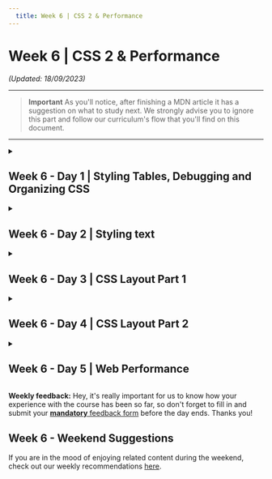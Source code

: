 ```yaml
---
  title: Week 6 | CSS 2 & Performance
---
```


# Week 6 | CSS 2 & Performance

_(Updated: 18/09/2023)_

---
> **Important**
> As you'll notice, after finishing a MDN article it has a suggestion on what to study next.
> We strongly advise you to ignore this part and follow our curriculum's flow that you'll find on this document.
---

<!-- Week 6 - Day 1 | Styling Tables, Debugging and Organizing CSS -->
<details>
  <summary><h2>Week 6 - Day 1 | Styling Tables, Debugging and Organizing CSS</summary></h2>

  ### Schedule

  - [Study](#study-plan)

  ### Study Plan

  - [Read: **Styling tables**](https://developer.mozilla.org/en-US/docs/Learn/CSS/Building_blocks/Styling_tables)
    - Level: Beginner
  - [Read: **Debugging CSS**](https://developer.mozilla.org/en-US/docs/Learn/CSS/Building_blocks/Debugging_CSS)
    - Level: Beginner
  - [Read: **Organizing your CSS**](https://developer.mozilla.org/en-US/docs/Learn/CSS/Building_blocks/Organizing)
    - Level: Beginner

  ### Summary

  ### Exercises

  - [MDN's Assessment: **Test your skills: Tables**](https://developer.mozilla.org/en-US/docs/Learn/CSS/Building_blocks/Tables_tasks)
  - [MDN's Assessment: **Fundamental CSS comprehension**](https://developer.mozilla.org/en-US/docs/Learn/CSS/Building_blocks/Fundamental_CSS_comprehension)

  Make sure to complete all the tasks found in the [Progress Sheet](../../user/progress.draft.[60|120|180].csv) that are related to the current week and day and update the sheet accordingly. Once you've updated the sheet, don't forget to `commit` and `push`.
  
  ### [Extra Resources](EXTRAS.md#)

  - [MDN's Assessment: **Creating fancy letterheaded paper**](https://developer.mozilla.org/en-US/docs/Learn/CSS/Building_blocks/Creating_fancy_letterheaded_paper)
  - [MDN's Assessment: **A cool-looking box**](https://developer.mozilla.org/en-US/docs/Learn/CSS/Building_blocks/A_cool_looking_box)

  ### Sources and Attributions

</details>

<!-- Week 6 - Day 2 | Styling text -->
<details>
  <summary><h2>Week 6 - Day 2 | Styling text</summary></h2>

  ### Schedule

  - [Study](#study-plan-1)

  ### Study Plan

  With the basics of the CSS language covered, the next CSS topic for you to concentrate on is styling text — one of the most common things you'll do with CSS. Here we look at text styling fundamentals including setting font, boldness, italics, line and letter spacing, drop shadows, and other text features. We round off the module by looking at applying custom fonts to your page, and styling lists and links.

  - [Read : **Fundamental text and font styling**](https://developer.mozilla.org/en-US/docs/Learn/CSS/Styling_text/Fundamentals)
    - Level: Beginner
  - [Read : **Styling lists**](https://developer.mozilla.org/en-US/docs/Learn/CSS/Styling_text/Styling_lists)
    - Level: Beginner
  - [Read : **Styling links**](https://developer.mozilla.org/en-US/docs/Learn/CSS/Styling_text/Styling_links)
    - Level: Beginner
  - [Read : **Web fonts**](https://developer.mozilla.org/en-US/docs/Learn/CSS/Styling_text/Web_fonts)
    - Level: Beginner

  ### Summary

  ### Exercises

  - [MDN's Assessment: **Typesetting a community school homepage**](https://developer.mozilla.org/en-US/docs/Learn/CSS/Styling_text/Typesetting_a_homepage)

  Make sure to complete all the tasks found in the [Progress Sheet](../../user/progress.draft.[60|120|180].csv) that are related to the current week and day and update the sheet accordingly. Once you've updated the sheet, don't forget to `commit` and `push`.
  
  ### [Extra Resources](EXTRAS.md#)

  ### Sources and Attributions

</details>

<!-- Week 6 - Day 3 | CSS Layout Part 1 -->
<details>
  <summary><h2>Week 6 - Day 3 | CSS Layout Part 1</summary></h2>

  ### Schedule

  - [Study](#study-plan-2)

  ### Study Plan

  - [Read: **Introduction to CSS layout**](https://developer.mozilla.org/en-US/docs/Learn/CSS/CSS_layout/Introduction)
    - Level: Beginner
  - [Read: **Normal Flow**](https://developer.mozilla.org/en-US/docs/Learn/CSS/CSS_layout/Normal_Flow)
    - Level: Beginner
  - [Read: **Positioning**](https://developer.mozilla.org/en-US/docs/Learn/CSS/CSS_layout/Positioning)
    - Level: Beginner
  - [Read: **Flexbox**](https://developer.mozilla.org/en-US/docs/Learn/CSS/CSS_layout/Flexbox)
    - Level: Beginner

  ### Summary

  ### Exercises

  - [MDN's Assessment: **Test your skills: Positioning**](https://developer.mozilla.org/en-US/docs/Learn/CSS/CSS_layout/Position_skills)
  - [MDN's Assessment: **Test your skills: Flexbox**](https://developer.mozilla.org/en-US/docs/Learn/CSS/CSS_layout/Flexbox_skills)

  Make sure to complete all the tasks found in the [Progress Sheet](../../user/progress.draft.[60|120|180].csv) that are related to the current week and day and update the sheet accordingly. Once you've updated the sheet, don't forget to `commit` and `push`.
  
  ### [Extra Resources](EXTRAS.md#)

  ### Sources and Attributions

</details>

<!-- Week 6 - Day 4 | CSS Layout Part 2 -->
<details>
  <summary><h2>Week 6 - Day 4 | CSS Layout Part 2</summary></h2>

  ### Schedule

  - [Study](#study-plan-3)

  ### Study Plan

  - [Read: **Responsive Design**](https://developer.mozilla.org/en-US/docs/Learn/CSS/CSS_layout/Responsive_Design)
    - Level: Beginner
  - [Read: **Beginner's guide to media queries**](https://developer.mozilla.org/en-US/docs/Learn/CSS/CSS_layout/Media_queries)
    - Level: Beginner
  - [Read: **Legacy layout methods**](https://developer.mozilla.org/en-US/docs/Learn/CSS/CSS_layout/Legacy_Layout_Methods)
    - Level: Beginner
  - [Read: **Supporting older browsers**](https://developer.mozilla.org/en-US/docs/Learn/CSS/CSS_layout/Supporting_Older_Browsers)
    - Level: Beginner

  ### Summary

  ### Exercises

  - [MDN's Assessment: **Test your skills: Responsive web design and media queries**](https://developer.mozilla.org/en-US/docs/Learn/CSS/CSS_layout/rwd_skills)

  Make sure to complete all the tasks found in the [Progress Sheet](../../user/progress.draft.[60|120|180].csv) that are related to the current week and day and update the sheet accordingly. Once you've updated the sheet, don't forget to `commit` and `push`.
  
  ### [Extra Resources](EXTRAS.md#)

  - [MDN's Assessment: **Fundamental layout comprehension**](https://developer.mozilla.org/en-US/docs/Learn/CSS/CSS_layout/Fundamental_Layout_Comprehension)

  ### Sources and Attributions

</details>

<!-- Week 6 - Day 5 | Web Performance-->
<details>
  <summary><h2>Week 6 - Day 5 | Web Performance</summary></h2>

  ### Schedule

  - [Study](#study-plan-4)

  ### Study Plan

  - [Read: **The "why" of web performance**](https://developer.mozilla.org/en-US/docs/Learn/Performance/why_web_performance)
    - Level: Beginner
  - [Read: **What is web performance?**](https://developer.mozilla.org/en-US/docs/Learn/Performance/What_is_web_performance)
    - Level: Beginner
  - [Read: **Perceived performance**](https://developer.mozilla.org/en-US/docs/Learn/Performance/Perceived_performance)
    - Level: Beginner

  ### Summary

  ### Exercises

  Make sure to complete all the tasks found in the [Progress Sheet](../../user/progress.draft.[60|120|180].csv) that are related to the current week and day and update the sheet accordingly. Once you've updated the sheet, don't forget to `commit` and `push`.
  
  ### [Extra Resources](EXTRAS.md#)

  ### Sources and Attributions

</details>

**Weekly feedback:** Hey, it's really important for us to know how your experience with the course has been so far, so don't forget to fill in and submit your [**mandatory** feedback form](https://forms.gle/S6Zg3bbS2uuwsSZF9) before the day ends. Thanks you!

## Week 6 - Weekend Suggestions

If you are in the mood of enjoying related content during the weekend, check out our weekly recommendations [here](WEEKEND.md).